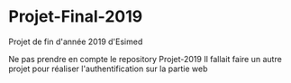 # Projet-Final-2019
Projet de fin d'année 2019 d'Esimed

Ne pas prendre en compte le repository Projet-2019
Il fallait faire un autre projet pour réaliser l'authentification sur la partie web
